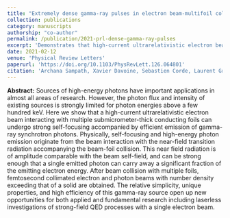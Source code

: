 ```yaml
---
title: "Extremely dense gamma-ray pulses in electron beam-multifoil collisions"
collection: publications
category: manuscripts
authorship: "co-author"
permalink: /publication/2021-prl-dense-gamma-ray-pulses
excerpt: 'Demonstrates that high-current ultrarelativistic electron beams interacting with multiple submicrometer-thick conducting foils undergo strong self-focusing with efficient gamma-ray synchrotron emission, achieving femtosecond collimated beams with number density exceeding that of a solid.'
date: 2021-02-12
venue: 'Physical Review Letters'
paperurl: 'https://doi.org/10.1103/PhysRevLett.126.064801'
citation: 'Archana Sampath, Xavier Davoine, Sebastien Corde, Laurent Gremillet, Max Gilljohann, Maitreyi Sangal, Christoph H. Keitel, Robert Ariniello, John Cary, Henrik Ekerfelt, Claudio Emma, Frederico Fiuza, Hiroki Fujii, Mark Hogan, Chan Joshi, Alexander Knetsch, Olena Kononenko, Valentina Lee, Mike Litos, Kenneth Marsh, Zan Nie, Brendan O’Shea, John R. Peterson, Pablo San Miguel Claveria, Doug Storey, Yipeng Wu, Xinlu Xu, Chaojie Zhang, Matteo Tamburini, "Extremely dense gamma-ray pulses in electron beam-multifoil collisions," <i>Phys. Rev. Lett.</i> 126, 064801 (2021).'
---
```


**Abstract:** Sources of high-energy photons have important applications in almost all areas of research. However, the photon flux and intensity of existing sources is strongly limited for photon energies above a few hundred keV. Here we show that a high-current ultrarelativistic electron beam interacting with multiple submicrometer-thick conducting foils can undergo strong self-focusing accompanied by efficient emission of gamma-ray synchrotron photons. Physically, self-focusing and high-energy photon emission originate from the beam interaction with the near-field transition radiation accompanying the beam-foil collision. This near field radiation is of amplitude comparable with the beam self-field, and can be strong enough that a single emitted photon can carry away a significant fraction of the emitting electron energy. After beam collision with multiple foils, femtosecond collimated electron and photon beams with number density exceeding that of a solid are obtained. The relative simplicity, unique properties, and high efficiency of this gamma-ray source open up new opportunities for both applied and fundamental research including laserless investigations of strong-field QED processes with a single electron beam.
